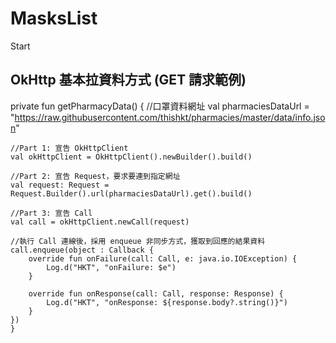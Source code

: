 # MasksList
Start
## OkHttp 基本拉資料方式 (GET 請求範例)

  private fun getPharmacyData() {
    //口罩資料網址
    val pharmaciesDataUrl =
            "https://raw.githubusercontent.com/thishkt/pharmacies/master/data/info.json"

    //Part 1: 宣告 OkHttpClient
    val okHttpClient = OkHttpClient().newBuilder().build()

    //Part 2: 宣告 Request，要求要連到指定網址
    val request: Request = Request.Builder().url(pharmaciesDataUrl).get().build()

    //Part 3: 宣告 Call
    val call = okHttpClient.newCall(request)

    //執行 Call 連線後，採用 enqueue 非同步方式，獲取到回應的結果資料
    call.enqueue(object : Callback {
        override fun onFailure(call: Call, e: java.io.IOException) {
            Log.d("HKT", "onFailure: $e")
        }

        override fun onResponse(call: Call, response: Response) {
            Log.d("HKT", "onResponse: ${response.body?.string()}")
        }
    })
    }

